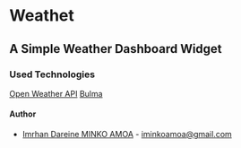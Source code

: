 # Weathet

## A Simple Weather Dashboard Widget

### Used Technologies

[Open Weather API](https://openweathermap.org/api)
[Bulma](https://bulma.io/)

#### Author
* [Imrhan Dareine MINKO AMOA](https://github.com/maiddima) - <iminkoamoa@gmail.com>

